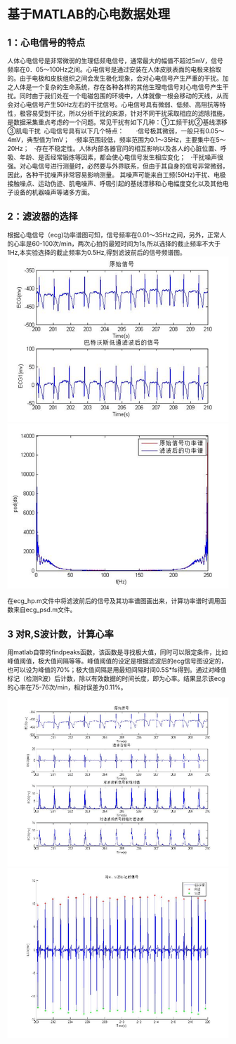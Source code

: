 # 基于MATLAB的心电数据处理

## 1：心电信号的特点

人体心电信号是非常微弱的生理低频电信号，通常最大的幅值不超过5mV，信号频率在0．05～100Hz之间。心电信号是通过安装在人体皮肤表面的电极来拾取的。由于电极和皮肤组织之间会发生极化现象，会对心电信号产生严重的干扰。加之人体是一个复杂的生命系统，存在各种各样的其他生理电信号对心电信号产生干扰。同时由于我们处在一个电磁包围的环境中，人体就像一根会移动的天线，从而会对心电信号产生50Hz左右的干扰信号。心电信号具有微弱、低频、高阻抗等特性，极容易受到干扰，所以分析干扰的来源，针对不同干扰采取相应的滤除措施，是数据采集重点考虑的一个问题。常见干扰有如下几种：①工频干扰②基线漂移③肌电干扰 
心电信号具有以下几个特点：    
  ·信号极其微弱，一般只有0.05～4mV，典型值为1mV；
  ·频率范围较低，频率范围为0.1～35Hz，主要集中在5～20Hz；
  ·存在不稳定性。人体内部各器官问的相互影响以及各人的心脏位置、呼吸、年龄、是否经常锻炼等因素，都会使心电信号发生相应变化；
  ·干扰噪声很强。对心电信号进行测量时，必然要与外界联系，但由于其自身的信号非常微弱，因此，各种干扰噪声非常容易影响测量。
其噪声可能来自工频(50Hz)干扰、电极接触噪点、运动伪迹、肌电噪声、呼吸引起的基线漂移和心电幅度变化以及其他电子设备的机器噪声等诸多方面。

## 2：滤波器的选择

根据心电信号（ecg)功率谱图可知，信号频率在0.01～35Hz之间，另外，正常人的心率是60-100次/min，两次心拍的最短时间为1s,所以选择的截止频率不大于1Hz,本实验选择的截止频率为0.5Hz,得到滤波前后的信号频谱图。
![ecg_raw&hp](https://github.com/guangyubin/SmartHealth/blob/master/2018/students/S201815056/MATLAB%20JPG/ecg_raw%26hp.jpg)
![ecg_psd](https://github.com/guangyubin/SmartHealth/blob/master/2018/students/S201815056/MATLAB%20JPG/ecg_psd.jpg)


在ecg_hp.m文件中将滤波前后的信号及其功率谱图画出来，计算功率谱时调用函数来自ecg_psd.m文件。

## 3 对R,S波计数，计算心率

用matlab自带的findpeaks函数，该函数是寻找极大值，同时可以限定条件，比如峰值阈值，极大值间隔等等。峰值阈值的设定是根据滤波后的ecg信号图设定的，也可以设为峰值的70%；极大值间隔是用最短间隔时间0.5S*fs得到。通过对峰值标记（检测R波）后计数，除以有效数据的时间长度，即为心率。结果显示该ecg的心率在75-76次/min，相对误差为0.11%。

![ecg_abs](https://github.com/guangyubin/SmartHealth/blob/master/2018/students/S201815056/MATLAB%20JPG/ecg_abs.jpg)
![ecg_detect_RS](https://github.com/guangyubin/SmartHealth/blob/master/2018/students/S201815056/MATLAB%20JPG/ecg_detect_RS.jpg)
